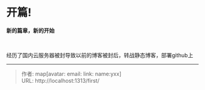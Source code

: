 # 开篇!

**新的篇章，新的开始**
<!--more-->
</br>

经历了国内云服务器被封导致以前的博客被封后，转战静态博客，部署github上



---

> 作者: map[avatar:<nil> email:<nil> link:<nil> name:yxx]  
> URL: http://localhost:1313/first/  

